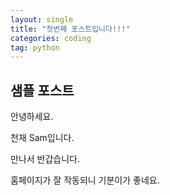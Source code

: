 ```yaml
---
layout: single
title: "첫번째 포스트입니다!!!"
categories: coding
tag: python
---
```


## 샘플 포스트

안녕하세요.



천재 Sam입니다.

만나서 반갑습니다.

홈페이지가 잘 작동되니 기분이가 좋네요.